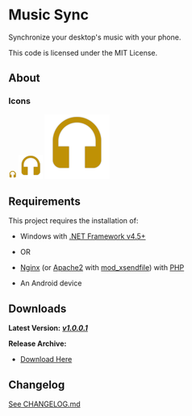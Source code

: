# Music Sync #

Synchronize your desktop's music with your phone.

This code is licensed under the MIT License.

## About

### Icons
[![Icon 16](https://raw.githubusercontent.com/Wassup789/Music-Sync/master/logo/16.png)](https://raw.githubusercontent.com/Wassup789/Youtube-Notifications/master/logo/16.png)
[![Icon 48](https://raw.githubusercontent.com/Wassup789/Music-Sync/master/logo/48.png)](https://raw.githubusercontent.com/Wassup789/Youtube-Notifications/master/logo/48.png)
[![Icon 128](https://raw.githubusercontent.com/Wassup789/Music-Sync/master/logo/128.png)](https://raw.githubusercontent.com/Wassup789/Youtube-Notifications/master/logo/128.png)


## Requirements

This project requires the installation of:

 - Windows with [.NET Framework v4.5+](https://www.microsoft.com/en-us/download/details.aspx?id=42642)
 - OR
 - [Nginx](http://nginx.org/en/) (or [Apache2](https://httpd.apache.org/) with [mod_xsendfile](https://tn123.org/mod_xsendfile/)) with [PHP](https://secure.php.net/)

 - An Android device

## Downloads
**Latest Version:** ***[v1.0.0.1][Dld_Latest]***

**Release Archive:**

 - [Download Here][Dld_Archive]

## Changelog
[See CHANGELOG.md][CLog.md]

  [CLog.md]: https://github.com/Wassup789/Music-Sync/blob/master/CHANGELOG.md
  [Dld_Archive]: https://goo.gl/ISrSy6
  [Dld_Latest]: https://github.com/Wassup789/Music-Sync/releases